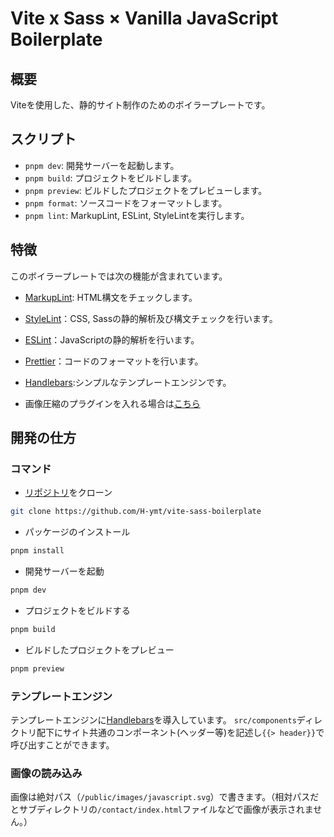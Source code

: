 # Vite x Sass × Vanilla JavaScript Boilerplate

## 概要

Viteを使用した、静的サイト制作のためのボイラープレートです。

## スクリプト

- `pnpm dev`: 開発サーバーを起動します。
- `pnpm build`: プロジェクトをビルドします。
- `pnpm preview`: ビルドしたプロジェクトをプレビューします。
- `pnpm format`: ソースコードをフォーマットします。
- `pnpm lint`: MarkupLint, ESLint, StyleLintを実行します。

## 特徴

このボイラープレートでは次の機能が含まれています。

- [MarkupLint](https://markuplint.dev/ja/): HTML構文をチェックします。

- [StyleLint](https://stylelint.io/)：CSS, Sassの静的解析及び構文チェックを行います。

- [ESLint](https://eslint.org/)：JavaScriptの静的解析を行います。

- [Prettier](https://prettier.io/)：コードのフォーマットを行います。

- [Handlebars](https://handlebarsjs.com/):シンプルなテンプレートエンジンです。

- 画像圧縮のプラグインを入れる場合は[こちら](https://flex-box.net/vite-for-coder/#co-index-7)

## 開発の仕方

### コマンド

- [リポジトリ](https://github.com/H-ymt/vite-sass-boilerplate)をクローン

```sh
git clone https://github.com/H-ymt/vite-sass-boilerplate
```

- パッケージのインストール

```sh
pnpm install
```

- 開発サーバーを起動

```sh
pnpm dev
```

- プロジェクトをビルドする

```sh
pnpm build
```

- ビルドしたプロジェクトをプレビュー

```sh
pnpm preview
```

### テンプレートエンジン

テンプレートエンジンに[Handlebars](https://handlebarsjs.com/)を導入しています。
`src/components`ディレクトリ配下にサイト共通のコンポーネント(ヘッダー等)を記述し`{{> header}}`で呼び出すことができます。

### 画像の読み込み

画像は絶対パス（`/public/images/javascript.svg`）で書きます。（相対パスだとサブディレクトリの`/contact/index.html`ファイルなどで画像が表示されません。）
